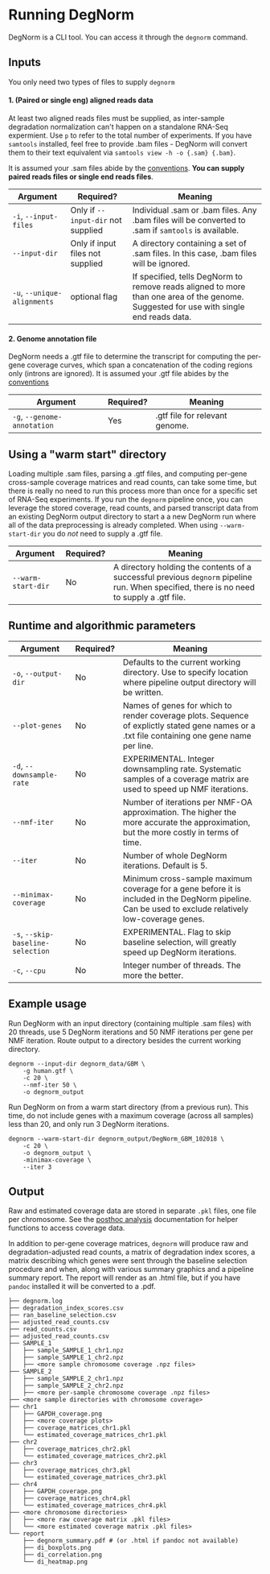 # Running DegNorm

DegNorm is a CLI tool. You can access it through the `degnorm` command.
 
## Inputs
You only need two types of files to supply `degnorm`

#### 1. (Paired or single eng) aligned reads data
At least two aligned reads files must be supplied, as inter-sample degradation normalization can't happen on a standalone 
RNA-Seq expermient. Use `p` to refer to the total number of experiments. If you have `samtools` installed, feel free
to provide .bam files - DegNorm will convert them to their text equivalent via `samtools view -h -o {.sam} {.bam}`.

It is assumed your .sam files abide by the [conventions](https://en.wikipedia.org/wiki/SAM_(file_format)).
**You can supply paired reads files or single end reads files**.

Argument    | Required? |    Meaning
----------- | --------- | ------------
`-i`, `--input-files` |   Only if `--input-dir` not supplied | Individual .sam or .bam files. Any .bam files will be converted to .sam if `samtools` is available.
`--input-dir` | Only if input files not supplied | A directory containing a set of .sam files. In this case, .bam files will be ignored.
`-u`, `--unique-alignments` | optional flag | If specified, tells DegNorm to remove reads aligned to more than one area of the genome. Suggested for use with single end reads data.

#### 2. Genome annotation file
DegNorm needs a .gtf file to determine the transcript for computing the per-gene coverage curves, which span a 
concatenation of the coding regions only (introns are ignored). It is assumed your .gtf file abides by the [conventions](https://useast.ensembl.org/info/website/upload/gff.html)

Argument    | Required? |    Meaning
----------- | --------- | ------------
`-g`, `--genome-annotation` | Yes | .gtf file for relevant genome.


## Using a "warm start" directory
Loading multiple .sam files, parsing a .gtf files, and computing per-gene cross-sample coverage matrices and read counts, can take some time, but there is really no need
to run this process more than once for a specific set of RNA-Seq experiments. If you run the `degnorm` pipeline once, you can leverage
the stored coverage, read counts, and parsed transcript data from an existing DegNorm output directory to start a a new DegNorm run where all of the
data preprocessing is already completed. When using `--warm-start-dir` you do *not* need to supply a .gtf file.

Argument    | Required? |    Meaning
----------- | --------- | ------------
`--warm-start-dir` | No | A directory holding the contents of a successful previous `degnorm` pipeline run. When specified, there is no need to supply a .gtf file.

## Runtime and algorithmic parameters

Argument    | Required? |    Meaning
----------- | --------- | ------------
`-o`, `--output-dir` | No | Defaults to the current working directory. Use to specify location where pipeline output directory will be written.
`--plot-genes` | No | Names of genes for which to render coverage plots. Sequence of explictly stated gene names or a .txt file containing one gene name per line.
`-d`, `--downsample-rate` | No | EXPERIMENTAL. Integer downsampling rate. Systematic samples of a coverage matrix are used to speed up NMF iterations.
`--nmf-iter` | No | Number of iterations per NMF-OA approximation. The higher the more accurate the approximation, but the more costly in terms of time.
`--iter` | No | Number of whole DegNorm iterations. Default is 5.
`--minimax-coverage` | No | Minimum cross-sample maximum coverage for a gene before it is included in the DegNorm pipeline. Can be used to exclude relatively low-coverage genes.
 `-s`, `--skip-baseline-selection` | No | EXPERIMENTAL. Flag to skip baseline selection, will greatly speed up DegNorm iterations.
 `-c`, `--cpu` | No | Integer number of threads. The more the better.


## Example usage

Run DegNorm with an input directory (containing multiple .sam files) with 20 threads, use 5 DegNorm iterations and 50 NMF iterations per gene per NMF iteration.
Route output to a directory besides the current working directory.

    degnorm --input-dir degnorm_data/GBM \
        -g human.gtf \
        -c 20 \
        --nmf-iter 50 \
        -o degnorm_output

Run DegNorm on from a warm start directory (from a previous run). This time, do not include genes with a maximum coverage
(across all samples) less than 20, and only run 3 DegNorm iterations.

    degnorm --warm-start-dir degnorm_output/DegNorm_GBM_102018 \
        -c 20 \
        -o degnorm_output \
        -minimax-coverage \
        --iter 3
        
## Output

Raw and estimated coverage data are stored in separate `.pkl` files, one file per chromosome. See the [posthoc analysis](../howtos/posthoc_analysis.md)
 documentation for helper functions to access coverage data.

In addition to per-gene coverage matrices, `degnorm` will produce raw and degradation-adjusted read counts, a matrix of degradation index scores,
a matrix describing which genes were sent through the baseline selection procedure and when, along with various summary graphics and a pipeline summary report. 
The report will render as an .html file, but if you have `pandoc` installed
it will be converted to a .pdf.


    ├── degnorm.log
    ├── degradation_index_scores.csv
    ├── ran_baseline_selection.csv
    ├── adjusted_read_counts.csv
    ├── read_counts.csv
    ├── adjusted_read_counts.csv
    ├── SAMPLE_1
    │   ├── sample_SAMPLE_1_chr1.npz
    │   ├── sample_SAMPLE_1_chr2.npz
    │   ├── <more sample chromosome coverage .npz files>
    ├── SAMPLE_2
    │   ├── sample_SAMPLE_2_chr1.npz
    │   ├── sample_SAMPLE_2_chr2.npz
    │   ├── <more per-sample chromosome coverage .npz files>
    ├── <more sample directories with chromosome coverage>
    ├── chr1
    │   ├── GAPDH_coverage.png
    │   ├── <more coverage plots>
    │   ├── coverage_matrices_chr1.pkl
    │   └── estimated_coverage_matrices_chr1.pkl
    ├── chr2
    │   ├── coverage_matrices_chr2.pkl
    │   └── estimated_coverage_matrices_chr2.pkl
    ├── chr3
    │   ├── coverage_matrices_chr3.pkl
    │   └── estimated_coverage_matrices_chr3.pkl
    ├── chr4
    │   ├── GAPDH_coverage.png
    │   ├── coverage_matrices_chr4.pkl
    │   └── estimated_coverage_matrices_chr4.pkl
    ├── <more chromosome directories>
    │   ├── <more raw coverage matrix .pkl files>
    │   └── <more estimated coverage matrix .pkl files>
    └── report
        ├── degnorm_summary.pdf # (or .html if pandoc not available)
        ├── di_boxplots.png
        ├── di_correlation.png
        └── di_heatmap.png